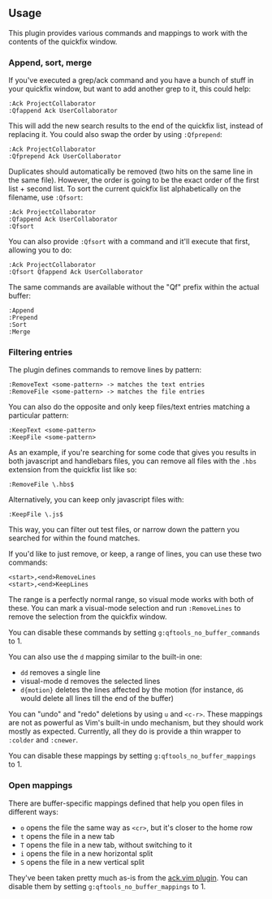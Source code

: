 ## Usage

This plugin provides various commands and mappings to work with the contents of the quickfix window.

### Append, sort, merge

If you've executed a grep/ack command and you have a bunch of stuff in your quickfix window, but want to add another grep to it, this could help:

``` vim
:Ack ProjectCollaborator
:Qfappend Ack UserCollaborator
```

This will add the new search results to the end of the quickfix list, instead of replacing it. You could also swap the order by using `:Qfprepend`:

``` vim
:Ack ProjectCollaborator
:Qfprepend Ack UserCollaborator
```

Duplicates should automatically be removed (two hits on the same line in the same file). However, the order is going to be the exact order of the first list + second list. To sort the current quickfix list alphabetically on the filename, use `:Qfsort`:

``` vim
:Ack ProjectCollaborator
:Qfappend Ack UserCollaborator
:Qfsort
```

You can also provide `:Qfsort` with a command and it'll execute that first, allowing you to do:

``` vim
:Ack ProjectCollaborator
:Qfsort Qfappend Ack UserCollaborator
```

The same commands are available without the "Qf" prefix within the actual buffer:

``` vim
:Append
:Prepend
:Sort
:Merge
```


### Filtering entries

The plugin defines commands to remove lines by pattern:

``` vim
:RemoveText <some-pattern> -> matches the text entries
:RemoveFile <some-pattern> -> matches the file entries
```

You can also do the opposite and only keep files/text entries matching a particular pattern:

``` vim
:KeepText <some-pattern>
:KeepFile <some-pattern>
```

As an example, if you're searching for some code that gives you results in both javascript and handlebars files, you can remove all files with the `.hbs` extension from the quickfix list like so:

``` vim
:RemoveFile \.hbs$
```

Alternatively, you can keep only javascript files with:

``` vim
:KeepFile \.js$
```

This way, you can filter out test files, or narrow down the pattern you searched for within the found matches.

If you'd like to just remove, or keep, a range of lines, you can use these two commands:

``` vim
<start>,<end>RemoveLines
<start>,<end>KeepLines
```

The range is a perfectly normal range, so visual mode works with both of these. You can mark a visual-mode selection and run `:RemoveLines` to remove the selection from the quickfix window.

You can disable these commands by setting `g:qftools_no_buffer_commands` to 1.

You can also use the `d` mapping similar to the built-in one:

- `dd` removes a single line
- visual-mode d removes the selected lines
- `d{motion}` deletes the lines affected by the motion (for instance, `dG` would delete all lines till the end of the buffer)

You can "undo" and "redo" deletions by using `u` and `<c-r>`. These mappings are not as powerful as Vim's built-in undo mechanism, but they should work mostly as expected. Currently, all they do is provide a thin wrapper to `:colder` and `:cnewer`.

You can disable these mappings by setting `g:qftools_no_buffer_mappings` to 1.

### Open mappings

There are buffer-specific mappings defined that help you open files in different ways:

- `o` opens the file the same way as `<cr>`, but it's closer to the home row
- `t` opens the file in a new tab
- `T` opens the file in a new tab, without switching to it
- `i` opens the file in a new horizontal split
- `S` opens the file in a new vertical split

They've been taken pretty much as-is from the [ack.vim plugin](https://github.com/mileszs/ack.vim). You can disable them by setting `g:qftools_no_buffer_mappings` to 1.
